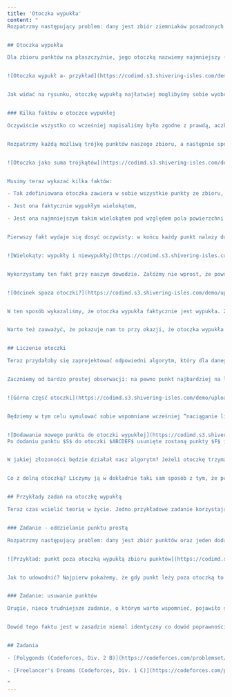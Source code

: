 ```yaml
---
title: 'Otoczka wypukła'
content: "
Rozpatrzmy następujący problem: dany jest zbiór ziemniaków posadzonych na polu (ziemniaki reprezentujemy jako dwuwymiarowe punkty na płaszczyźnie). Naszym zadaniem jest zakupienie jak najmniejszej liczby metrów płotu, którym będziemy mogli otoczyć wypukły obszar zawierający wszystkie nasze ziemniaki.


## Otoczka wypukła

Dla zbioru punktów na płaszczyźnie, jego otoczką nazwiemy najmniejszy (pod względem pola powierzchni) wielokąt wypukły zawierający ten zbiór punktów. Przykładowo na poniższym rysunku został przedstawiony zbiór punktów wraz z zaznaczoną jego otoczką wypukłą.


![Otoczka wypukł a- przykład](https://codimd.s3.shivering-isles.com/demo/uploads/upload_39acbcc8aff473157d705f8d410b144f.png)


Jak widać na rysunku, otoczkę wypukłą najłatwiej moglibyśmy sobie wyobrazić jako ”elastyczną linę”, którą otaczamy wszystkie punkty ze zbioru i którą następnie zaciskamy na nim do oporu. Można też wywnioskować kilka innych przydatnych faktów: między innymi, że otoczka wypukła jest zawsze określona jednoznacznie (tzn. dla danego zbioru punktów istnieje dokładnie jeden taki wielokąt), jej wierzchołki są jednocześnie punktami naszego zbioru, a także dowolny inny wielokąt zawierający zbiór punktów musi zawierać w sobie też ich otoczkę wypukłą. Na dzisiejszej lekcji przede wszystkim dowiemy się jak taką otoczkę znaleźć oraz w jaki sposób może ona nam się przydać. 


### Kilka faktów o otoczce wypukłej

Oczywiście wszystko co wcześniej napisaliśmy było zgodne z prawdą, aczkolwiek nie było zbyt formalne. Łatwo jest myśleć o zaciskaniu liny wokół zbioru punktów, ale przydałoby się taką figurę zdefiniować formalnie po to, aby można było coś z nią robić. Formalniej otoczkę zdefiniujemy w taki sposób: 


Rozpatrzmy każdą możliwą trójkę punktów naszego zbioru, a następnie spójrzmy na trójkąt wyznaczany przez te $3$ punkty. Otoczką nazwiemy nałożenie (sumę) wszystkich tych trójkątów.


![Otoczka jako suma trójkątów](https://codimd.s3.shivering-isles.com/demo/uploads/upload_ad2722ca4968f9976090e4412f00cff1.png)


Musimy teraz wykazać kilka faktów:

- Tak zdefiniowana otoczka zawiera w sobie wszystkie punkty ze zbioru,

- Jest ona faktycznie wypukłym wielokątem,

- Jest ona najmniejszym takim wielokątem pod względem pola powierzchni. 


Pierwszy fakt wydaje się dosyć oczywisty: w końcu każdy punkt należy do trójkąta, którego jest on jednym z wierzchołków zawiera ten punkt. Dużo więcej uwagi będziemy musieli poświęcić drugiemu faktu: jak wykazać, że tak zdefiniowana figura będzie wielokątem wypukłym? W tym celu przedstawimy ważną własność wielokątów wypukłych (która poniekąd jest po prostu ich definicją): jeżeli dowolne dwa punkty $P$ i $Q$ należą do wielokąta wypukłego, to cały odcinek PQ musi do niego należeć:


![Wielokąty: wypukły i niewypukły](https://codimd.s3.shivering-isles.com/demo/uploads/upload_98baa693197cd00ed9acfe7941999c51.png)


Wykorzystamy ten fakt przy naszym dowodzie. Załóżmy nie wprost, że powstała w ten sposób otoczka wypukła nie jest jednak wypukła. Muszą zatem istnieć dwa punkty $P$ i $Q,$ takie że należą oba do otoczki, ale odcinek PQ w pewnym momencie wychodzi poza otoczkę. Jeżeli odcinek $PQ$ wychodzi poza otoczkę to musi w pewnym momencie przeciąć pewien jej bok, a następnie przeciąć inny bok ponownie (ponieważ odcinek $PQ$ musi z powrotem do tej otoczki powrócić). Niech przecięte odcinki są definiowane przez odpowiednio punkty $A, B$ oraz $C, D.$ Te cztery punkty oczywiście muszą być punktami z naszego zbioru (boki otoczki w końcu muszą być bokami trójkątów, które nakładaliśmy na zbiór). Każda trójka z tych punktów też definiuje pewne trójkąty należące do otoczki i w zależności od ich ułożenia niektóre z nich będą zawierać całkowicie fragment odcinka, który w otoczce miał się nie znajdować co da nam sprzeczność:


![Odcinek spoza otoczki?](https://codimd.s3.shivering-isles.com/demo/uploads/upload_881a5b0616b1548c4436a24fb2639fa5.png)


W ten sposób wykazaliśmy, że otoczka wypukła faktycznie jest wypukła. Zostało nam teraz pokazać, że jest ona najmniejszym takim wielokątem wypukłym pokrywającym cały zbiór. Udowodnimy nieco mocniejsze twierdzenie: każdy wielokąt wypukły pokrywający cały zbiór, będzie zawierał w sobię jego otoczkę wypukłą (to zarazem oznacza, że nie może mieć większego pola). Przyda nam się do tego następujący fakt: jeżeli wielokąt wypukły zawiera trzy różne punkty, to zawiera również cały trójkąt przez nie wyznaczany (dowód korzystający z definicji wielokąta wypukłego pozostawimy jako ćwiczenie dla czytelnika). A zatem dowolny wielokąt zawierający cały zbiór punktów, zawiera trójkąty wyznaczane przez każdą trójkę punktów a te tworzą otoczkę, zatem zawiera całą otoczkę, co chcieliśmy wykazać.


Warto też zauważyć, że pokazuje nam to przy okazji, że otoczka wypukła jest nie tylko najmniejszym takim wielokątem pod względem pola, ale także pod względem obwodu, gdyż wielokąt zawierający się w innym musi mieć mniejszy obwód (tak samo jak mniejsze pole).


## Liczenie otoczki

Teraz przydałoby się zaprojektować odpowiedni algorytm, który dla danego zbioru punktów znajdzie jego otoczkę wypukłą. Zanim przejdziemy do działania zdefiniujemy sobie jeszcze jedno pojęcie punkt nazwiemy punktem <b>brzegowym</b> zbioru, jeżeli leży na brzegu otoczki wypukłej. Nasz algorytm będzie miał za zadanie mając dany zbiór punktów wypisać te, które są punktami brzegowymi (czyli jednocześnie definiują kształt otoczki), w kolejności występowania na tej otoczce.


Zaczniemy od bardzo prostej obserwacji: na pewno punkt najbardziej na lewo (o najmniejszej współrzędnej $x$) i najbardziej na prawo muszą należeć do otoczki. Będą one dzieliły naszą otoczkę na dwie części: górną i dolną. Nasz algorytm będzie liczył obie części otoczki osobno, ale w identyczny sposób, zatem skupimy się na policzeniu otoczki górnej.


![Górna część otoczki](https://codimd.s3.shivering-isles.com/demo/uploads/upload_0165291fa745dd2f405dc990b52f81bc.png)


Będziemy w tym celu symulować sobie wspomniane wcześniej ”naciąganie liny” wokół zbioru punktów. Konstrukcję zaczniemy od przywiązania naszej liny do punktu najbardziej na lewo. Następnie będziemy rozpatrywać kolejne punkty w kolejności rosnących współrzędnych $x$ (czyli od tego najbardziej na lewo do tego najbardziej na prawo) i będziemy patrzyć jak zmienia się naciągnięcie naszej liny wraz z dodawaniem nowego punktu. Załóżmy, że znamy już górną otoczkę dla pewnego prefiksu punktów i pojawia się nowy punkt na prawo od niej, który chcemy objąć naszą otoczką. Jako, że nasza górna otoczka ma być ”naprężoną liną” (czy też górną częścią wielokąta wypukłego), to wędrując wzdłuż niej od początku do końca powinniśmy jedynie skręcać w prawo. Zatem jeżeli nowo dodany punkt będzie na lewo względem kierunku, który wyznaczają dwa poprzednie punkty otoczki, to późniejszy z nich powinniśmy z niej usunąć. Czynność tą możemy powtarzać tak długo, aż nasza otoczka się wygładzi. Sprawdzenie czy nowy punkt jest na lewo od wektora możemy oczywiście zrobić korzystając z iloczynu wektorowego, o którym uczyliśmy się w poprzednich lekcjach.


![Dodawanie nowego punktu do otoczki wypukłej](https://codimd.s3.shivering-isles.com/demo/uploads/upload_3588ae27f72388c359f275de0d119aa5.png)
Po dodaniu punktu $S$ do otoczki $ABCDEF$ usunięte zostaną punkty $F$ i $E,$ ponieważ odpowiednio $EFS$ i $DES$ tworzą zakręt w lewo. Dopiero $CDS$ tworzy zakręt w prawo.


W jakiej złożoności będzie działał nasz algorytm? Jeżeli otoczkę trzymamy na stosie, który daje nam dostęp do kilku ostatnio dodanych elementów, a ponadto pozwala nam dodawać do niego nowe elementy i usuwać ostatnio dodane (taki stos najłatwiej zaimplementować korzystając ze zwykłej tablicy o stałym rozmiarze), to złożoność tego algorytmu będzie liniowa. Każdy punkt bowiem zostanie tylko raz wrzucony na stos i tylko raz z niego usunięty. Oczywiście złożoność nam pogarsza fakt, że najpierw musimy nasze punkty posortować po współrzędnej $x.$ Ostateczna złożoność obliczeniowa wyniesie zatem $O (n \\cdot log \\ n)$ lub $O(n)$ jeżeli nasze dane są już posortowane.


Co z dolną otoczką? Liczymy ją w dokładnie taki sam sposób z tym, że punkty przeglądamy od prawej do lewej.


## Przykłady zadań na otoczkę wypukłą

Teraz czas wcielić teorię w życie. Jedno przykładowe zadanie korzystające z otoczki wypukłej umiemy już rozwiązać jest nim wspomniany problem znalezienia najkrótszego ogrodzenia. Zastosowań otoczki wypukłej jest jednak dużo więcej, aczkolwiek często jest ona stosowana w połączeniu z istotnie trudniejszymi geometrycznymi problemami, więc w tym artykule przedstawimy jedynie dwa nietrudne zadania, a same pojęcie otoczki będzie nam się jeszcze w przyszłości przewijać. 


### Zadanie - oddzielanie punktu prostą

Rozpatrzmy następujący problem: dany jest zbiór punktów oraz jeden dodatkowy specjalny punkt. Chcemy powiedzieć czy da się punkty oddzielić od specjalnego punktu jedną prostą. Zadanie pozornie wydaje się trudne, ale szybko możemy dojść do następującego wniosku: da się je oddzielić wtedy i tylko wtedy, gdy specjalny punkt nie znajduje się wewnątrz otoczki wypukłej zbioru punktów. 


![Przykład: punkt poza otoczką wypukłą zbioru punktów](https://codimd.s3.shivering-isles.com/demo/uploads/upload_d2213399d098dd8efdf3704f32cd67ee.png)


Jak to udowodnić? Najpierw pokażemy, że gdy punkt leży poza otoczką to istnieje prosta, która go rozdzieli. Rozpatrzmy wszystkie proste przechodzące wzdłuż boków otoczki wypukłej. Jeżeli rozpatrzymy obszary po drugiej stronie tych prostych niż otoczka wypukła, to pokryją one razem całą pozostałą część płaszczyzny. Zatem punkt specjalny znajdzie się po drugiej stronie którejś z tych prostych. Co gdy punkt zawiera się wewnątrz otoczki? Wtedy prosta rozdzielająca musiałaby przecinać otoczkę, bo inaczej zawierała by punkt specjalny po tej samej stronie co otoczka. A to z kolei oznacza, że istnieją dwa punkty zbioru leżące po dwóch różnych stronach, co daje nam sprzeczność i oznacza, że taka prosta nie istnieje. Zatem całe zadanie sprowadza się do policzenia otoczki zbioru, a następnie sprawdzenia czy specjalny punkt należy do tej otoczki (czyli czy punkt należy do wielokąta wypukłego). 


### Zadanie: usuwanie punktów

Drugie, nieco trudniejsze zadanie, o którym warto wspomnieć, pojawiło się kilka lat temu na Mistrzostwach Wielkopolski w programowaniu zespołowym: dany jest zbiór punktów i jeden wyróżniony punkt. Ile przynajmniej niewyróżnionych punktów musimy usunąć, aby wyróżniony punkt leżał na otoczce pozostałej części punktów? To zadanie pozornie wydaje się jeszcze trudniejsze i do jego rozwiązania będzie niezbędny jeszcze jeden fakt: punkt jest punktem brzegowym zbioru wtedy i tylko wtedy, gdy istnieje prosta przez niego poprowadzona, która zawiera cały zbiór punktów po jednej stronie.


Dowód tego faktu jest w zasadzie niemal identyczny co dowód poprawności poprzedniego zadania, więc pozostawimy go jako ćwiczenie dla czytelnika. A od tej obserwacji niewiele nam brakuje już do rozwiązania wzorcowego: jeżeli chcemy żeby wyróżniony punkt leżał na otoczce, to musimy wybrać prostą, która będzie zawierała cały zbiór po jej jednej stronie. A to oznacza, że całkowicie będziemy musieli usunąć punkty po jednej z jej stron. Zatem nasze zadanie sprowadza się do znalezienia prostej przechodzącej przez wyróżniony punkt, która zawiera po jednej stronie jak najmniej pozostałych punktów. Jest to zadanie, które możemy rozwiązać sortując zbiór kątowo dookoła wyróżnionego punktu i stosując metody przedstawione w poprzednim artykule dotyczącym sortowania kątowego.


## Zadania

- [Polygonds (Codeforces, Div. 2 B)](https://codeforces.com/problemset/problem/166/B)

- [Freelancer's Dreams (Codeforces, Div. 1 C)](https://codeforces.com/problemset/problem/605/C)

"
---
```

